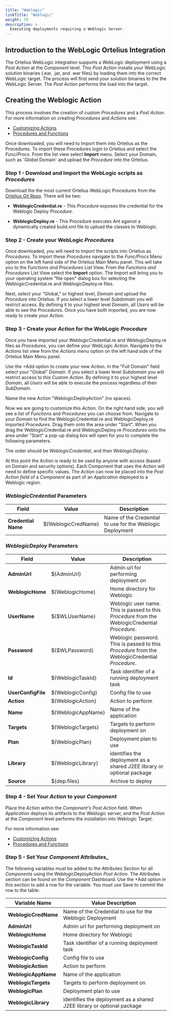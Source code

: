 ```yaml
---
title: "Weblogic"
linkTitle: "Weblogic"
weight: 76
description: >
  Executing deployments requiring a Weblogic Server.
---
```


## Introduction to the WebLogic Ortelius Integration

The Ortelius WebLogic integration supports a WebLogic deployment using a _Post Action_ at the _Component_ level. This _Post Action_  installs your WebLogic solution binaries (.ear, .jar, and .war files) by loading them into the correct WebLogic target.  The process will first send your solution binaries to the the WebLogic Server. The _Post Action_ performs the load into the target.

## Creating the Weblogic Action

This process involves the creation of custom _Procedures_ and a _Post Action_.  For more information on creating _Procedures_ and _Actions_ see:

- [Customizing Actions](/guides/userguide/first-steps/2-define-your-actions/)
- [Procedures and Functions](/guides/userguide/customizations/2-define-your-functions-and-procedures/)

Once downloaded, you will need to Import them into Ortelius as the Procedures. To import these Procedures login to Ortelius and select the _Func/Procs_.  From the list view select  **Import** menu. Select your Domain, such as '_Global_ Domain' and upload the _Procedure_ into the Ortelius.

### Step 1 - Download and Import the WebLogic scripts as _Procedures_

Download the the most current Ortelius WebLogic Procedures from the [Ortelius Git Repo](https://github.com/ortelius/ortelius/blob/master/procedures/). There will be two:

- **WeblogicCredential.re** - This _Procedure_ exposes the credential for the Weblogic Deploy _Procedure_.

- **WeblogicDeploy.re** - This Procedure executes Ant against a dynamically created build.xml file to upload the classes to Weblogic.

### Step 2 - Create your WebLogic _Procedures_

Once downloaded, you will need to Import the scripts into Ortelius as _Procedures_. To import these _Procedures_ navigate to the _Func/Procs_ Menu option on the left hand side of the Ortelius Main Menu panel. This will take you to the _Functions and Procedures_ List View. From the _Functions and Procedures_ List View select the **Import** option. The Import will bring you to your operating system "file open" dialog box for selecting the WeblogicCredential.re and WeblogicDeploy.re files.

Next, select your "Global," or highest level, _Domain_ and upload the _Procedure_ into Ortelius. If you select a lower level _Subdomain_ you will restrict access.  By defining it to your highest level _Domain_, all _Users_ will be able to see the _Procedures_. Once you have both imported, you are now ready to create your _Action_.

### Step 3 - Create your _Action_ for the WebLogic _Procedure_

Once you have imported your WeblogicCredential.re and WeblogicDeploy.re files as _Procedures_, you can define your WebLogic _Action_. Navigate to the _Actions_ list view from the _Actions_ menu option on the left hand side of the Ortelius Main Menu panel.

Use the +Add option to create your new _Action_.  In the "Full Domain" field select your "Global" _Domain_. If you select a lower level _Subdomain_ you will restrict access to this _Custom Action_.  By defining it to your highest level _Domain_, all _Users_ will be able to execute the process regardless of their _SubDomain_.

Name the new Action "WeblogicDeployAction" (no spaces).

Now we are going to customize this _Action_. On the right hand side, you will see a list of _Functions_ and _Procedures_ you can choose from.  Navigate to your _Domain_ to find the WeblogicCredential.re and WeblogicDeploy.re imported _Procedures_.  Drag them onto the area under "Start". When you drag the WeblogicCredential.re and WeblogicDeploy.re  _Procedures_ onto the area under "Start" a pop-up dialog box will open for you to complete the following parameters.

The order should be _WeblogicCredential_, and then _WeblogicDeploy_.

At this point the Action is ready to be used by anyone with access (based on Domain and security options). Each Component that uses the Action will need to define specific values.
The _Action_ can now be placed into the _Post Action field_ of a _Component_ as part of an _Application_ deployed to a Weblogic region.

### _WeblogicCredential_ Parameters

| **Field** | Value | Description |
| --- | --- | --- |
| **Credential Name** | ${WeblogicCredName} | Name of the Credential to use for the Weblogic Deployment |

### _WeblogicDeploy_ Parameters

| **Field** | Value | Description |
| --- | --- | --- |
| **AdminUrl** | ${AdminUrl} | Admin url for performing deployment on|
| **WeblogicHome** | ${WeblogicHome} | Home directory for Weblogic |
| **UserName** | ${$WLUserName} | Weblogic user name.  This is passed to this _Procedure_ from the WeblogicCredential _Procedure_. |
| **Password** | ${$WLPassword} | Weblogic password. This is passed to this _Procedure_ from the WeblogicCredential _Procedure_. |
| **Id** | ${WeblogicTaskId} | Task identifier of a running deployment task |
| **UserConfigFile** | ${WeblogicConfig} | Config file to use |
| **Action** | ${WeblogicAction} | Action to perform |
| **Name** | ${WeblogicAppName} | Name of the application |
| **Targets** | ${WeblogicTargets} | Targets to perform deployment on |
| **Plan** | ${WeblogicPlan} | Deployment plan to use |
| **Library** | ${WeblogicLibrary} | identifies the deployment as a shared J2EE library or optional package |
| **Source** | ${dep.files} | Archive to deploy |

### Step 4 - Set Your _Action_ to your _Component_

Place the _Action_ within the _Component's Post Action_ field. When _Application_ deploys its artifacts to the Weblogic server, and the  _Post Action_ at the _Component_ level performs the installation into Weblogic Target.

For more information see:

- [Customizing Actions](/guides/userguide/first-steps/2-define-your-actions/)
- [Procedures and Functions](/guides/userguide/customizations/2-define-your-functions-and-procedures/)

### Step 5 - Set Your _Component_ Attributes_

The following variables must be added to the Attributes Section for all  _Components_ using the WeblogicDeployAction _Post Action_.  The Attributes section can be found on the _Component_ Dashboard.  Use the +Add option in this section to add a row for the variable. You must use Save to commit the row to the table:

| Variable Name | Value Description |
|--- | --- |
| **WeblogicCredName** | Name of the Credential to use for the Weblogic Deployment |
| **AdminUrl** | Admin url for performing deployment on|
| **WeblogicHome** | Home directory for Weblogic |
| **WeblogicTaskId** | Task identifier of a running deployment task |
| **WeblogicConfig** | Config file to use |
| **WeblogicAction** | Action to perform |
| **WeblogicAppName** | Name of the application |
| **WeblogicTargets** | Targets to perform deployment on |
| **WeblogicPlan** | Deployment plan to use |
| **WeblogicLibrary** | identifies the deployment as a shared J2EE library or optional package |
